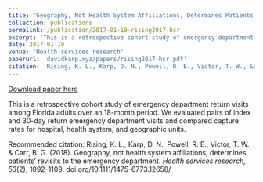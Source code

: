 ```yaml
---
title: "Geography, Not Health System Affiliations, Determines Patients’ Revisits to the Emergency Department"
collection: publications
permalink: /publication/2017-01-19-rising2017-hsr
excerpt: 'This is a retrospective cohort study of emergency department return visits among Florida adults over an 18-month period. We evaluated pairs of index and 30-day return emergency department visits and compared capture rates for hospital, health system, and geographic units.'
date: 2017-01-19
venue: 'Health services research'
paperurl: 'davidkarp.xyz/papers/rising2017-hsr.pdf'
citation: 'Rising, K. L., Karp, D. N., Powell, R. E., Victor, T. W., &amp; Carr, B. G. (2018). Geography, not health system affiliations, determines patients’ revisits to the emergency department. <i>Health services research, 53</i>(2), 1092-1109. doi.org/10.1111/1475-6773.12658/'
---
```


<a href='davidkarp.xyz/papers/rising2017-hsr.pdf'>Download paper here</a>

This is a retrospective cohort study of emergency department return visits among Florida adults over an 18-month period. We evaluated pairs of index and 30-day return emergency department visits and compared capture rates for hospital, health system, and geographic units.

Recommended citation: Rising, K. L., Karp, D. N., Powell, R. E., Victor, T. W., & Carr, B. G. (2018). Geography, not health system affiliations, determines patients’ revisits to the emergency department. <i>Health services research, 53</i>(2), 1092-1109. doi.org/10.1111/1475-6773.12658/